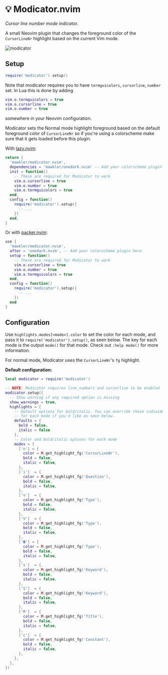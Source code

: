 # 💡 Modicator.nvim

_Cursor line number mode indicator._

A small Neovim plugin that changes the foreground color of the `CursorLineNr` highlight based on the current Vim mode.

![modicator](https://user-images.githubusercontent.com/15816726/194103616-5fb6d1d3-5049-43cd-83da-20ed0c207d42.gif)

## Setup

```lua
require('modicator').setup()
```

Note that modicator requires you to have `termguicolors`, `cursorline`, `number` set. In Lua this is done by adding

```lua
vim.o.termguicolors = true
vim.o.cursorline = true
vim.o.number = true
```

somewhere in your Neovim configuration.

Modicator sets the Normal mode highlight foreground based on the default foreground color of `CursorLineNr` so if you're using a colorscheme make sure that it gets loaded before this plugin.

With [lazy.nvim](https://github.com/folke/lazy.nvim/):

```lua
return {
  'mawkler/modicator.nvim',
  dependencies = 'mawkler/onedark.nvim' -- Add your colorscheme plugin here,
  init = function()
    -- These are required for Modicator to work
    vim.o.cursorline = true
    vim.o.number = true
    vim.o.termguicolors = true
  end,
  config = function()
    require('modicator').setup({
      -- ...
    })
  end,
}
```

Or with [packer.nvim](https://github.com/wbthomason/packer.nvim/):

```lua
use {
  'mawkler/modicator.nvim',
  after = 'onedark.nvim', -- Add your colorscheme plugin here
  setup = function()
    -- These are required for Modicator to work
    vim.o.cursorline = true
    vim.o.number = true
    vim.o.termguicolors = true
  end,
  config = function()
    require('modicator').setup({
      -- ...
    })
  end
}
```

## Configuration

Use `highlights.modes[<mode>].color` to set the color for each mode, and pass it to `require('modicator').setup()`, as seen below. The key for each mode is the output `mode()` for that mode. Check out `:help mode()` for more information.

For normal mode, Modicator uses the `CursorLineNr`'s `fg` highlight.

**Default configuration:**

```lua
local modicator = require('modicator')

-- NOTE: Modicator requires line_numbers and cursorline to be enabled
modicator.setup({
  -- Show warning if any required option is missing
  show_warnings = true,
  highlights = {
    -- Default options for bold/italic. You can override these individually
    -- for each mode if you'd like as seen below.
    defaults = {
      bold = false,
      italic = false
    },
    -- Color and bold/italic options for each mode
    modes = {
      ['n'] = {
        color = M.get_highlight_fg('CursorLineNr'),
        bold = false,
        italic = false,
      },
      ['i']  = {
        color = M.get_highlight_fg('Question'),
        bold = false,
        italic = false,
      },
      ['v']  = {
        color = M.get_highlight_fg('Type'),
        bold = false,
        italic = false,
      },
      ['V']  = {
        color = M.get_highlight_fg('Type'),
        bold = false,
        italic = false,
      },
      ['�'] = {
        color = M.get_highlight_fg('Type'),
        bold = false,
        italic = false,
      },
      ['s']  = {
        color = M.get_highlight_fg('Keyword'),
        bold = false,
        italic = false,
      },
      ['S']  = {
        color = M.get_highlight_fg('Keyword'),
        bold = false,
        italic = false,
      },
      ['R']  = {
        color = M.get_highlight_fg('Title'),
        bold = false,
        italic = false,
      },
      ['c']  = {
        color = M.get_highlight_fg('Constant'),
        bold = false,
        italic = false,
      },
    },
  },
})
```
